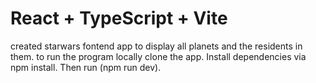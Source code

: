 # React + TypeScript + Vite


created starwars fontend app to display all planets and the residents in them.
to run the program locally clone the app.
Install dependencies via npm install.
Then run (npm run dev).


